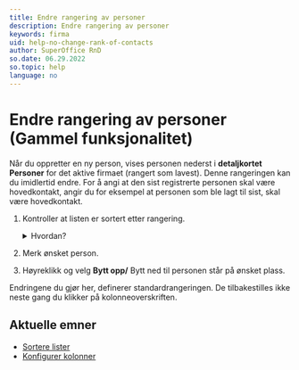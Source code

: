 ```yaml
---
title: Endre rangering av personer
description: Endre rangering av personer
keywords: firma
uid: help-no-change-rank-of-contacts
author: SuperOffice RnD
so.date: 06.29.2022
so.topic: help
language: no
---
```


# Endre rangering av personer (Gammel funksjonalitet)

Når du oppretter en ny person, vises personen nederst i **detaljkortet Personer** for det aktive firmaet (rangert som lavest). Denne rangeringen kan du imidlertid endre. For å angi at den sist registrerte personen skal være hovedkontakt, angir du for eksempel at personen som ble lagt til sist, skal være hovedkontakt.

1. Kontroller at listen er sortert etter rangering.

    <details><summary>Hvordan?</summary>

    Helt til høyre på listen finner du en kolonne med tallverdier som viser rangeringen av de ulike personene. Hvis disse står i stigende rekkefølge, slik at personen øverst på listen har tallet 1 og tallet øker nedover i listen, sorteres personen riktig.

    Hvis du ikke kan se tallkolonnen, må du først [legge til kolonnen Rangering][1].

    Hvis tallene står i en annen rekkefølge, kan du klikke på kolonneoverskriften like over for å [sortere listen][2] få riktig rekkefølge.
    </details>

2. Merk ønsket person.
3. Høyreklikk og velg **Bytt opp/** Bytt ned til personen står på ønsket plass.

Endringene du gjør her, definerer standardrangeringen. De tilbakestilles ikke neste gang du klikker på kolonneoverskriften.

## Aktuelle emner

* [Sortere lister][2]
* [Konfigurer kolonner][1]

<!-- Referenced links -->
[1]: ../../learn/getting-started/changing-column-view.md
[2]: ../../learn/getting-started/sorting-lists.md

<!-- Referenced images -->
